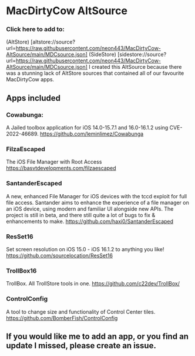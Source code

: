 # MacDirtyCow AltSource

### Click here to add to:
(AltStore) [altstore://source?url=https://raw.githubusercontent.com/neon443/MacDirtyCow-AltSource/main/MDCsource.json]
(SideStore) [sidestore://source?url=https://raw.githubusercontent.com/neon443/MacDirtyCow-AltSource/main/MDCsource.json]
I created this AltSource because there was a stunning lack of AltStore sources that contained all of our favourite MacDirtyCow apps. 

## Apps included

### Cowabunga:
A Jailed toolbox application for iOS 14.0-15.7.1 and 16.0-16.1.2 using CVE-2022-46689.
https://github.com/leminlimez/Cowabunga

### FilzaEscaped
The iOS File Manager with Root Access
https://basvtdevelopments.com/filzaescaped

### SantanderEscaped
A new, enhanced File Manager for iOS devices with the tccd exploit for full file access.
Santander aims to enhance the experience of a file manager on an iOS device, using modern and familiar UI alongside new APIs.
The project is still in beta, and there still quite a lot of bugs to fix & enhancements to make.
https://github.com/haxi0/SantanderEscaped

### ResSet16
Set screen resolution on iOS 15.0 - iOS 16.1.2 to anything you like!
https://github.com/sourcelocation/ResSet16

### TrollBox16
TrollBox. All TrollStore tools in one.
https://github.com/c22dev/TrollBox/

### ControlConfig
A tool to change size and functionality of Control Center tiles.
https://github.com/BomberFish/ControlConfig

## If you would like me to add an app, or you find an update I missed, please create an issue.